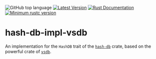 ![GitHub top language](https://img.shields.io/github/languages/top/rust-util-collections/VSDB)
[![Latest Version](https://img.shields.io/crates/v/hash-db-impl-vsdb.svg)](https://crates.io/crates/hash-db-impl-vsdb)
[![Rust Documentation](https://img.shields.io/badge/api-rustdoc-blue.svg)](https://docs.rs/hash-db-impl-vsdb)
[![Minimum rustc version](https://img.shields.io/badge/rustc-1.65+-lightgray.svg)](https://github.com/rust-random/rand#rust-version-requirements)

# hash-db-impl-vsdb

An implementation for the `HashDB` trait of the [`hash-db`](https://crates.io/crates/hash-db) crate, based on the powerful crate of [`vsdb`](https://crates.io/crates/vsdb).
